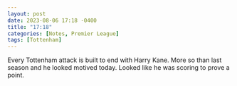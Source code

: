 ```yaml
---
layout: post
date: 2023-08-06 17:18 -0400
title: "17:18"
categories: [Notes, Premier League]
tags: [Tottenham]
---
```


Every Tottenham attack is built to end with Harry Kane. More so than last season and he looked motived today. Looked like he was scoring to prove a point.



